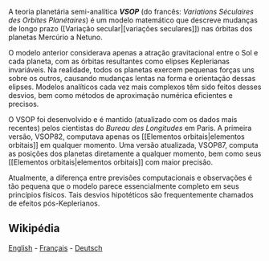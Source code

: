 A teoria planetária semi-analítica ***VSOP*** (do francês: *Variations Séculaires des Orbites Planétaires*) é um modelo matemático que descreve mudanças de longo prazo ([Variação secular|[variações seculares]]) nas órbitas dos planetas Mercúrio a Netuno.

O modelo anterior considerava apenas a atração gravitacional entre o Sol e cada planeta, com as órbitas resultantes como elipses Keplerianas invariáveis. Na realidade, todos os planetas exercem pequenas forças uns sobre os outros, causando mudanças lentas na forma e orientação dessas elipses. Modelos analíticos cada vez mais complexos têm sido feitos desses desvios, bem como métodos de aproximação numérica eficientes e precisos.

O VSOP foi desenvolvido e é mantido (atualizado com os dados mais recentes) pelos cientistas do *Bureau des Longitudes* em Paris. A primeira versão, VSOP82, computava apenas os [[Elementos orbitais|elementos orbitais]] em qualquer momento. Uma versão atualizada, VSOP87, computa as posições dos planetas diretamente a qualquer momento, bem como seus [[Elementos orbitais|elementos orbitais]] com maior precisão.

Atualmente, a diferença entre previsões computacionais e observações é tão pequena que o modelo parece essencialmente completo em seus princípios físicos. Tais desvios hipotéticos são frequentemente chamados de efeitos pós-Keplerianos.

## Wikipédia

[English](https://en.wikipedia.org/wiki/VSOP_(planets)) - [Français](https://fr.wikipedia.org/wiki/Variations_s%C3%A9culaires_des_orbites_plan%C3%A9taires) - [Deutsch](https://de.wikipedia.org/wiki/Variations_s%C3%A9culaires_des_orbites_plan%C3%A9taires)